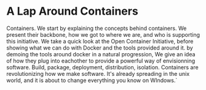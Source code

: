 # A Lap Around Containers

Containers. We start by explaining the concepts behind containers. 
We present their backbone, how we got to where we are, and who is supporting this initiative.
We take a quick look at the Open Container Initiative, before showing what we can do with Docker and the tools provided around it.
by demoing the tools around docker in a natural progression,
We give an idea of how they plug into eachother to provide a powerful way of envisionning software.
Build, package, deployment, distribution, isolation. Containers are revolutionizing how we make software.
It's already spreading in the unix world, and it is about to change everything you know on WIndows.`